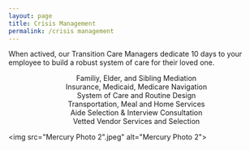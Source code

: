 ```yaml
---
layout: page
title: Crisis Management
permalink: /crisis management
---
```

When actived, our Transition Care Managers dedicate 10 days to your employee to build a robust system of care for their loved one. 

<center>Familiy, Elder, and Sibling Mediation</center>
<center>Insurance, Medicaid, Medicare Navigation</center>
<center>System of Care and Routine Design</center>
<center>Transportation, Meal and Home Services</center>
<center>Aide Selection & Interview Consultation</center>
<center>Vetted Vendor Services and Selection</center>


<img src="Mercury Photo 2".jpeg" alt="Mercury Photo 2">

